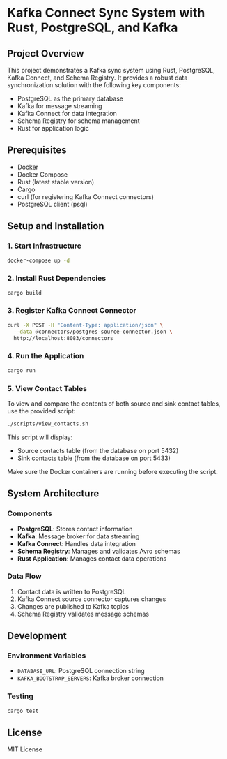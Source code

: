 # Kafka Connect Sync System with Rust, PostgreSQL, and Kafka

## Project Overview
This project demonstrates a Kafka sync system using Rust, PostgreSQL, Kafka Connect, and Schema Registry. It provides a robust data synchronization solution with the following key components:

- PostgreSQL as the primary database
- Kafka for message streaming
- Kafka Connect for data integration
- Schema Registry for schema management
- Rust for application logic

## Prerequisites
- Docker
- Docker Compose
- Rust (latest stable version)
- Cargo
- curl (for registering Kafka Connect connectors)
- PostgreSQL client (psql)

## Setup and Installation

### 1. Start Infrastructure
```bash
docker-compose up -d
```

### 2. Install Rust Dependencies
```bash
cargo build
```

### 3. Register Kafka Connect Connector
```bash
curl -X POST -H "Content-Type: application/json" \
  --data @connectors/postgres-source-connector.json \
  http://localhost:8083/connectors
```

### 4. Run the Application
```bash
cargo run
```

### 5. View Contact Tables
To view and compare the contents of both source and sink contact tables, use the provided script:

```bash
./scripts/view_contacts.sh
```

This script will display:
- Source contacts table (from the database on port 5432)
- Sink contacts table (from the database on port 5433)

Make sure the Docker containers are running before executing the script.

## System Architecture

### Components
- **PostgreSQL**: Stores contact information
- **Kafka**: Message broker for data streaming
- **Kafka Connect**: Handles data integration
- **Schema Registry**: Manages and validates Avro schemas
- **Rust Application**: Manages contact data operations

### Data Flow
1. Contact data is written to PostgreSQL
2. Kafka Connect source connector captures changes
3. Changes are published to Kafka topics
4. Schema Registry validates message schemas

## Development

### Environment Variables
- `DATABASE_URL`: PostgreSQL connection string
- `KAFKA_BOOTSTRAP_SERVERS`: Kafka broker connection

### Testing
```bash
cargo test
```

## License
MIT License